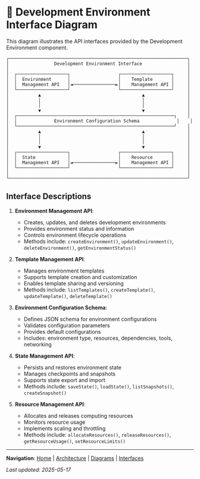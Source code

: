 # 🔌 Development Environment Interface Diagram

This diagram illustrates the API interfaces provided by the Development Environment component.

```
┌───────────────────────────────────────────────────────────────────┐
│                 Development Environment Interface                 │
│                                                                   │
│  ┌───────────────────┐                  ┌───────────────────┐     │
│  │  Environment      │                  │    Template       │     │
│  │  Management API   │◄────────────────►│    Management API │     │
│  └───────────────────┘                  └───────────────────┘     │
│           ▲                                      ▲                │
│           │                                      │                │
│           │                                      │                │
│           ▼                                      ▼                │
│  ┌───────────────────────────────────────────────────────────┐    │
│  │              Environment Configuration Schema              │    │
│  └───────────────────────────────────────────────────────────┘    │
│           ▲                                      ▲                │
│           │                                      │                │
│           │                                      │                │
│           ▼                                      ▼                │
│  ┌───────────────────┐                  ┌───────────────────┐     │
│  │  State            │                  │    Resource       │     │
│  │  Management API   │◄────────────────►│    Management API │     │
│  └───────────────────┘                  └───────────────────┘     │
│                                                                   │
└───────────────────────────────────────────────────────────────────┘
```

## Interface Descriptions

1. **Environment Management API**:
   - Creates, updates, and deletes development environments
   - Provides environment status and information
   - Controls environment lifecycle operations
   - Methods include: `createEnvironment()`, `updateEnvironment()`, `deleteEnvironment()`, `getEnvironmentStatus()`

2. **Template Management API**:
   - Manages environment templates
   - Supports template creation and customization
   - Enables template sharing and versioning
   - Methods include: `listTemplates()`, `createTemplate()`, `updateTemplate()`, `deleteTemplate()`

3. **Environment Configuration Schema**:
   - Defines JSON schema for environment configurations
   - Validates configuration parameters
   - Provides default configurations
   - Includes: environment type, resources, dependencies, tools, networking

4. **State Management API**:
   - Persists and restores environment state
   - Manages checkpoints and snapshots
   - Supports state export and import
   - Methods include: `saveState()`, `loadState()`, `listSnapshots()`, `createSnapshot()`

5. **Resource Management API**:
   - Allocates and releases computing resources
   - Monitors resource usage
   - Implements scaling and throttling
   - Methods include: `allocateResources()`, `releaseResources()`, `getResourceUsage()`, `setResourceLimits()`

---

<!-- 🧭 NAVIGATION -->
**Navigation**: [Home](../README.md) | [Architecture](../README.md) | [Diagrams](./README.md) | [Interfaces](../interfaces/development-environment-interface.md)

*Last updated: 2025-05-17*